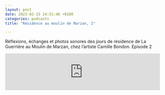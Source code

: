 ```yaml
---
layout: post
date: 2023-02-15 14:51:46 +0100
categories: podcasts
title: "Résidence au moulin de Marzan, 2"

---
```


Réflexions, échanges et photos sonores des jours de résidence de La Guerrière au Moulin de Marzan, chez l’artiste Camille Bondon. Episode 2


<iframe width="100%" height="120" src="https://www.mixcloud.com/widget/iframe/?hide_cover=1&feed=%2FLaGuerri%C3%A8re%2Fau-moulin-de-marzan-2%2F" frameborder="0" ></iframe>
